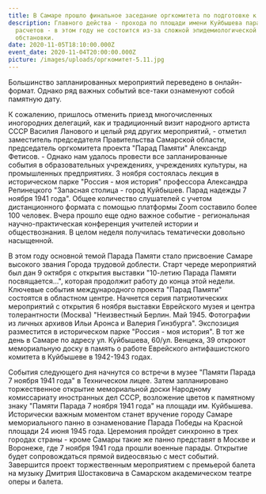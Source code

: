 ```yaml
---
title: В Самаре прошло финальное заседание оргкомитета по подготовке к Параду Памяти
description: Главного действа - прохода по площади имени Куйбышева парадных
  расчетов - в этом году не состоится из-за сложной эпидемиологической
  обстановки.
date: 2020-11-05T18:10:00.000Z
event_date: 2020-11-04T20:00:00.000Z
picture: /images/uploads/оргкомитет-5.11.jpg
---
```

Большинство запланированных мероприятий переведено в онлайн-формат. Однако ряд важных событий все-таки ознаменуют собой памятную дату.

К сожалению, пришлось отменить приезд многочисленных иногородних делегаций, как и традиционный визит народного артиста СССР Василия Ланового и целый ряд других мероприятий, - отметил заместитель председателя Правительства Самарской области, председатель оргкомитета проекта "Парад Памяти" Александр Фетисов. - Однако нам удалось провести все запланированные события в образовательных учреждениях, учреждениях культуры, на промышленных предприятиях. 3 ноября состоялась лекция в историческом парке "Россия - моя история" профессора Александра Репинецкого "Запасная столица - город Куйбышев. Парад надежды 7 ноября 1941 года". Общее количество слушателей с учетом дистанционного формата с помощью платформы Zoom составило более 100 человек. Вчера прошло еще одно важное событие - региональная научно-практическая конференция учителей истории и обществознания. В целом неделя получилась тематически довольно насыщенной.

В этом году основной темой Парада Памяти стало присвоение Самаре высокого звания Города трудовой доблести. Старт череде мероприятий был дан 9 октября с открытия выставки "10-летию Парада Памяти посвящается…", которая продолжит работу до конца этой недели.
Ключевые события международного проекта "Парад Памяти" состоятся в областном центре. Начнется серия патриотических мероприятий с открытия 6 ноября выставки Еврейского музея и центра толерантности (Москва) "Неизвестный Берлин. Май 1945. Фотографии из личных архивов Ильи Аронса и Валерия Гинзбурга". Экспозиция разместится в историческом парке "Россия - моя история". В тот же день в Самаре по адресу ул. Куйбышева, 60/ул. Венцека, 39 откроют мемориальную доску в память о работе Еврейского антифашистского комитета в Куйбышеве в 1942-1943 годах.

События следующего дня начнутся со встречи в музее "Памяти Парада 7 ноября 1941 года" в Техническом лицее. Затем запланировано торжественное открытие мемориальной доски Народному комиссариату иностранных дел СССР, возложение цветов к памятному знаку "Памяти Парада 7 ноября 1941 года" на площади им. Куйбышева. Исторически важным моментом станет вручение городу Самаре мемориального панно в ознаменование Парада Победы на Красной площади 24 июня 1945 года. Церемония пройдет синхронно в трех городах страны - кроме Самары такие же панно представят в Москве и Воронеже, где 7 ноября 1941 года прошли военные парады. Открытие будет сопровождаться прямой видеосвязью с мест событий.
Завершится проект торжественным мероприятием с премьерой балета на музыку Дмитрия Шостаковича в Самарском академическом театре оперы и балета.